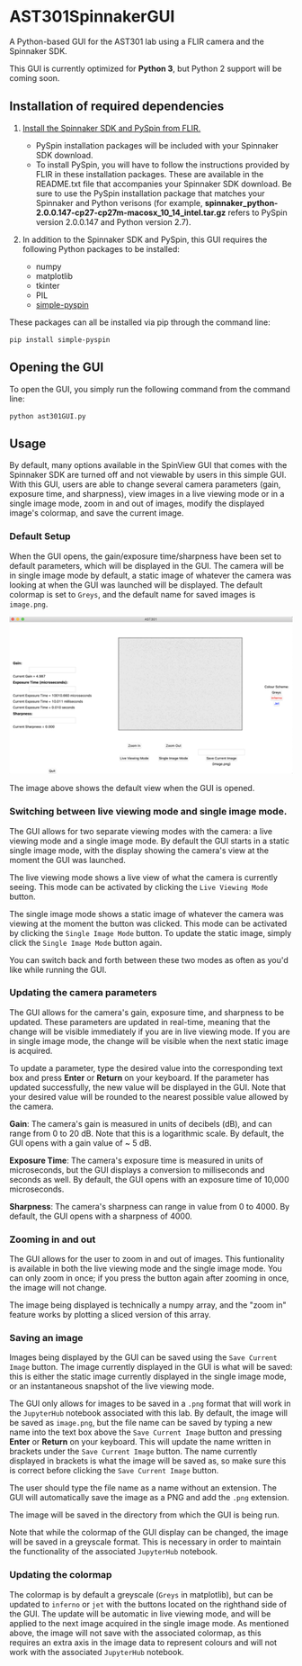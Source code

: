 # AST301SpinnakerGUI
A Python-based GUI for the AST301 lab using a FLIR camera and the Spinnaker SDK.

This GUI is currently optimized for **Python 3**, but Python 2 support will be coming soon.

## Installation of required dependencies

1. [Install the Spinnaker SDK and PySpin from FLIR.](https://www.flir.com/products/spinnaker-sdk/)
   * PySpin installation packages will be included with your Spinnaker SDK download. 
   * To install PySpin, you will have to follow the instructions provided by FLIR in these installation packages. These are available in the README.txt file that accompanies your Spinnaker SDK download. Be sure to use the PySpin installation package that matches your Spinnaker and Python verisons (for example, **spinnaker_python-2.0.0.147-cp27-cp27m-macosx_10_14_intel.tar.gz** refers to PySpin version 2.0.0.147 and Python version 2.7).

2. In addition to the Spinnaker SDK and PySpin, this GUI requires the following Python packages to be installed:
   * numpy
   * matplotlib
   * tkinter
   * PIL
   * [simple-pyspin](https://pypi.org/project/simple-pyspin/)

These packages can all be installed via pip through the command line:

    pip install simple-pyspin
    
## Opening the GUI

To open the GUI, you simply run the following command from the command line:

    python ast301GUI.py
    
## Usage

By default, many options available in the SpinView GUI that comes with the Spinnaker SDK are turned off and not viewable by users in this simple GUI. With this GUI, users are able to change several camera parameters (gain, exposure time, and sharpness), view images in a live viewing mode or in a single image mode, zoom in and out of images, modify the displayed image's colormap, and save the current image.

### Default Setup

When the GUI opens, the gain/exposure time/sharpness have been set to default parameters, which will be displayed in the GUI. The camera will be in single image mode by default, a static image of whatever the camera was looking at when the GUI was launched will be displayed. The default colormap is set to `Greys`, and the default name for saved images is `image.png`.

![Default GUI view.](images/default.png)

The image above shows the default view when the GUI is opened. 

### Switching between live viewing mode and single image mode.

The GUI allows for two separate viewing modes with the camera: a live viewing mode and a single image mode. By default the GUI starts in a static single image mode, with the display showing the camera's view at the moment the GUI was launched.

The live viewing mode shows a live view of what the camera is currently seeing. This mode can be activated by clicking the `Live Viewing Mode` button.

The single image mode shows a static image of whatever the camera was viewing at the moment the button was clicked. This mode can be activated by clicking the `Single Image Mode` button. To update the static image, simply click the `Single Image Mode` button again.

You can switch back and forth between these two modes as often as you'd like while running the GUI.

### Updating the camera parameters

The GUI allows for the camera's gain, exposure time, and sharpness to be updated. These parameters are updated in real-time, meaning that the change will be visible immediately if you are in live viewing mode. If you are in single image mode, the change will be visible when the next static image is acquired.

To update a parameter, type the desired value into the corresponding text box and press **Enter** or **Return** on your keyboard. If the parameter has updated successfully, the new value will be displayed in the GUI. Note that your desired value will be rounded to the nearest possible value allowed by the camera.

**Gain**: The camera's gain is measured in units of decibels (dB), and can range from 0 to 20 dB. Note that this is a logarithmic scale. By default, the GUI opens with a gain value of ~ 5 dB.

**Exposure Time**: The camera's exposure time is measured in units of microseconds, but the GUI displays a conversion to milliseconds and seconds as well. By default, the GUI opens with an exposure time of 10,000 microseconds.

**Sharpness**: The camera's sharpness can range in value from 0 to 4000. By default, the GUI opens with a sharpness of 4000.

### Zooming in and out

The GUI allows for the user to zoom in and out of images. This funtionality is available in both the live viewing mode and the single image mode. You can only zoom in once; if you press the button again after zooming in once, the image will not change. 

The image being displayed is technically a numpy array, and the "zoom in" feature works by plotting a sliced version of this array. 

### Saving an image

Images being displayed by the GUI can be saved using the `Save Current Image` button. The image currently displayed in the GUI is what will be saved: this is either the static image currently displayed in the single image mode, or an instantaneous snapshot of the live viewing mode. 

The GUI only allows for images to be saved in a `.png` format that will work in the `JupyterHub` notebook associated with this lab. By default, the image will be saved as `image.png`, but the file name can be saved by typing a new name into the text box above the `Save Current Image` button and pressing **Enter** or **Return** on your keyboard. This will update the name written in brackets under the `Save Current Image` button. The name currently displayed in brackets is what the image will be saved as, so make sure this is correct before clicking the `Save Current Image` button.

The user should type the file name as a name without an extension. The GUI will automatically save the image as a PNG and add the `.png` extension.

The image will be saved in the directory from which the GUI is being run.

Note that while the colormap of the GUI display can be changed, the image will be saved in a greyscale format. This is necessary in order to maintain the functionality of the associated `JupyterHub` notebook.

### Updating the colormap

The colormap is by default a greyscale (`Greys` in matplotlib), but can be updated to `inferno` or `jet` with the buttons located on the righthand side of the GUI. The update will be automatic in live viewing mode, and will be applied to the next image acquired in the single image mode. As mentioned above, the image will not save with the associated colormap, as this requires an extra axis in the image data to represent colours and will not work with the associated `JupyterHub` notebook.
